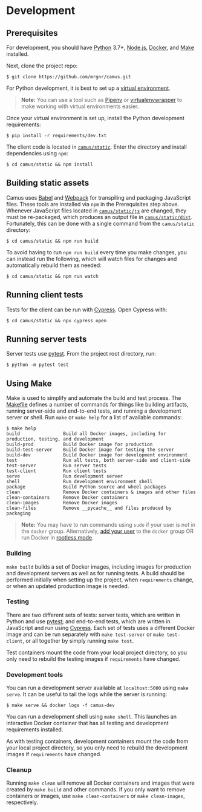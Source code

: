# Development

## Prerequisites

For development, you should have [Python][python] 3.7+, [Node.js][nodejs], [Docker][docker],
and [Make][make] installed.

Next, clone the project repo:

```
$ git clone https://github.com/mrgnr/camus.git
```

For Python development, it is best to set up a [virtual environment][venv].

> **Note:** You can use a tool such as [Pipenv][pipenv] or [virtualenvwrapper][virtualenvwrapper]
  to make working with virtual environments easier.

Once your virtual environment is set up, install the Python development requirements:

```
$ pip install -r requirements/dev.txt
```

The client code is located in [`camus/static`][camus-static].
Enter the directory and install dependencies using `npm`:

```
$ cd camus/static && npm install
```

## Building static assets

Camus uses [Babel][babel] and [Webpack][webpack] for transpiling and packaging JavaScript files.
These tools are installed via `npm` in the Prerequisites step above. Whenever JavaScript files
located in [`camus/static/js`][camus-static-js] are changed, they must be re-packaged,
which produces an output file in [`camus/static/dist`][camus-static-dist].
Fortunately, this can be done with a single command from the `camus/static` directory:

```
$ cd camus/static && npm run build
```

To avoid having to run `npm run build` every time you make changes, you can instead run the
following, which will watch files for changes and automatically rebuild them as needed:

```
$ cd camus/static && npm run watch
```

## Running client tests

Tests for the client can be run with [Cypress][cypress-docs]. Open Cypress with:

```
$ cd camus/static && npx cypress open
```

## Running server tests

Server tests use [pytest][pytest-docs]. From the project root directory, run:

```
$ python -m pytest test
```

## Using Make

Make is used to simplify and automate the build and test process.
The [Makefile][makefile] defines a number of commands for things like building artifacts, running server-side
and end-to-end tests, and running a development server or shell.
Run `make` or `make help` for a list of available commands:

```
$ make help
build                Build all Docker images, including for production, testing, and development
build-prod           Build Docker image for production
build-test-server    Build Docker image for testing the server
build-dev            Build Docker image for development environment
test                 Run all tests, both server-side and client-side
test-server          Run server tests
test-client          Run client tests
serve                Run development server
shell                Run development environment shell
package              Build Python source and wheel packages
clean                Remove Docker containers & images and other files
clean-containers     Remove Docker containers
clean-images         Remove Docker images
clean-files          Remove __pycache__ and files produced by packaging
```

> **Note:** You may have to run commands using `sudo` if your user is not in the `docker` group.
  Alternatively, [add your user][docker-non-root] to the `docker` group OR
  run Docker in [rootless mode][docker-rootless].


### Building

`make build` builds a set of Docker images, including images for production and development servers
as well as for running tests. A build should be performed initially when setting up the project,
when `requirements` change, or when an updated production image is needed.


### Testing

There are two different sets of tests: server tests, which are written in Python and use
[pytest][pytest-docs]; and end-to-end tests, which are written in JavaScript and run using
[Cypress][cypress-docs].
Each set of tests uses a different Docker image and can be run separately with `make test-server`
or `make test-client`, or all together by simply running `make test`.

Test containers mount the code from your local project directory, so you only need to rebuild the
testing images if `requirements` have changed.


### Development tools

You can run a development server available at `localhost:5000` using `make serve`. It can be useful
to tail the logs while the server is running:

```
$ make serve && docker logs -f camus-dev
```

You can run a development shell using `make shell`. This launches an interactive Docker container that
has all testing and development requirements installed.

As with testing containers, development containers mount the code from your local project directory,
so you only need to rebuild the development images if `requirements` have changed.


### Cleanup

Running `make clean` will remove all Docker containers and images that were created by `make build`
and other commands. If you only want to remove containers or images, use `make clean-containers` or
`make clean-images`, respectively.


[python]: https://www.python.org/
[nodejs]: https://nodejs.org/
[docker]: https://www.docker.com/
[make]: https://www.gnu.org/software/make/
[makefile]: https://github.com/mrgnr/camus/blob/master/Makefile
[venv]: https://docs.python.org/3/tutorial/venv.html
[pipenv]: https://pipenv.pypa.io/en/latest/
[virtualenvwrapper]: https://virtualenvwrapper.readthedocs.io/en/latest/
[webpack]: https://webpack.js.org/
[babel]: https://babeljs.io/
[pytest-docs]: https://docs.pytest.org/en/latest/
[cypress-docs]: https://docs.cypress.io/
[docker-non-root]: https://docs.docker.com/engine/install/linux-postinstall/#manage-docker-as-a-non-root-user
[docker-rootless]: https://docs.docker.com/engine/security/rootless/
[camus-static]: https://github.com/mrgnr/camus/tree/master/camus/static
[camus-static-js]: https://github.com/mrgnr/camus/tree/master/camus/static/js
[camus-static-dist]: https://github.com/mrgnr/camus/tree/master/camus/static/dist
